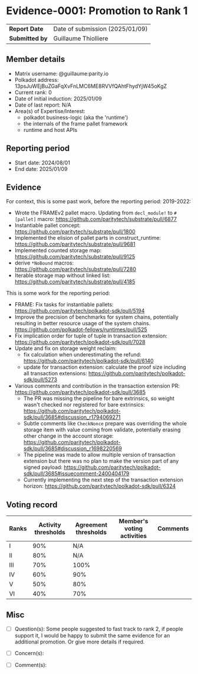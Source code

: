 # Evidence-0001: Promotion to Rank 1

|                 |                                                                                             |
| --------------- | ------------------------------------------------------------------------------------------- |
| **Report Date** | Date of submission (2025/01/09)                                                             |
| **Submitted by**| Guillaume Thiolliere                                                                        |


## Member details

- Matrix username: @guillaume:parity.io
- Polkadot address: 13psJuWEjBuZGaFqXvFnLMC6ME8RVVfQAhtFhydYjW45oKgZ
- Current rank: 0
- Date of initial induction: 2025/01/09
- Date of last report: N/A
- Area(s) of Expertise/Interest:
  - polkadot business-logic (aka the 'runtime')
  - the internals of the frame pallet framework
  - runtime and host APIs


## Reporting period

- Start date: 2024/08/01
- End date: 2025/01/09


## Evidence
For context, this is some past work, before the reporting period: 2019-2022:
* Wrote the FRAMEv2 pallet macro. Updating from `decl_module!` to `#[pallet]` macro: https://github.com/paritytech/substrate/pull/6877
* Instantiable pallet concept: https://github.com/paritytech/substrate/pull/1800
* Implemented the elision of pallet parts in construct_runtime: https://github.com/paritytech/substrate/pull/9681
* Implemented counted storage map: https://github.com/paritytech/substrate/pull/9125
* derive `*NoBound` macros: https://github.com/paritytech/substrate/pull/7280
* Iterable storage map without linked list: https://github.com/paritytech/substrate/pull/4185

This is some work for the reporting period:
* FRAME: Fix tasks for instantiable pallets: https://github.com/paritytech/polkadot-sdk/pull/5194
* Improve the precision of benchmarks for system chains, potentially resulting in better resource usage of the system chains. https://github.com/polkadot-fellows/runtimes/pull/525
* Fix implication order for tuple of tuple in transaction extension: https://github.com/paritytech/polkadot-sdk/pull/7028
* Update and fix on storage weight reclaim:
  * fix calculation when underestimating the refund: https://github.com/paritytech/polkadot-sdk/pull/6140
  * update for transaction extension: calculate the proof size including all transaction extensions: https://github.com/paritytech/polkadot-sdk/pull/5273
* Various comments and contribution in the transaction extension PR: https://github.com/paritytech/polkadot-sdk/pull/3685
  * The PR was missing the pipeline for bare extrinsics, so weight wasn't checked nor registered for bare extrinsics: https://github.com/paritytech/polkadot-sdk/pull/3685#discussion_r1794069271
  * Subtle comments like `CheckNonce` prepare was overriding the whole storage item with value coming from validate, potentially erasing other change in the account storage: https://github.com/paritytech/polkadot-sdk/pull/3685#discussion_r1698220569
  * The pipeline was made to allow multiple version of transaction extension but there was no plan to make the version part of any signed payload: https://github.com/paritytech/polkadot-sdk/pull/3685#issuecomment-2400404179
  * Currently implementing the next step of the transaction extension horizon: https://github.com/paritytech/polkadot-sdk/pull/6324



## Voting record

|  Ranks | Activity thresholds | Agreement thresholds | Member's voting activities | Comments |
|---|---|---|---|---|
|I  |90%   |N/A   |   |  |
|II |80%   |N/A   |   |  |
|III|70%   |100%  |   |  |
|IV |60%   |90%   |   |  |
|V  |50%   |80%   |   |  |
|VI |40%   |70%   |   |  |


## Misc

- [ ] Question(s): Some people suggested to fast track to rank 2, if people support it, I would be happy to submit the same evidence for an additional promotion. Or give more details if required.

- [ ] Concern(s): 

- [ ] Comment(s): 

